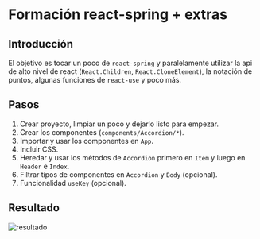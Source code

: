 # Formación react-spring + extras

## Introducción

El objetivo es tocar un poco de `react-spring` y paralelamente utilizar la api de alto nivel de 
react (`React.Children`, `React.CloneElement`), la notación de puntos, algunas funciones de
`react-use` y poco más.

## Pasos

1. Crear proyecto, limpiar un poco y dejarlo listo para empezar.
2. Crear los componentes (`components/Accordion/*`).
3. Importar y usar los componentes en `App`.
4. Incluir CSS.
5. Heredar y usar los métodos de `Accordion` primero en `Item` y luego en `Header` e `Index`.
6. Filtrar tipos de componentes en `Accordion` y `Body` (opcional).
7. Funcionalidad `useKey` (opcional).

## Resultado

![resultado](./result.png)
